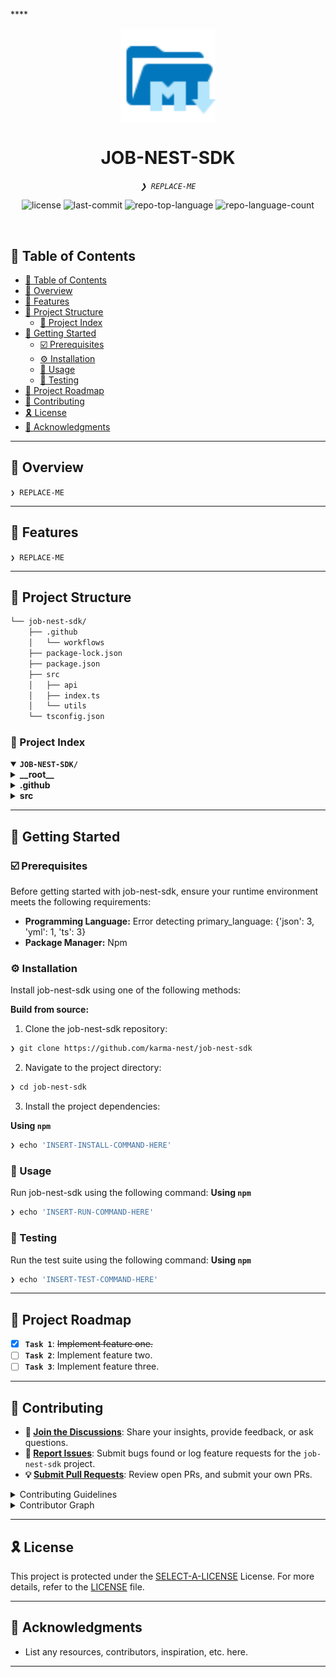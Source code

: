 ****<p align="center">
    <img src="https://raw.githubusercontent.com/PKief/vscode-material-icon-theme/ec559a9f6bfd399b82bb44393651661b08aaf7ba/icons/folder-markdown-open.svg" align="center" width="30%">
</p>
<p align="center"><h1 align="center">JOB-NEST-SDK</h1></p>
<p align="center">
 <em><code>❯ REPLACE-ME</code></em>
</p>
<p align="center">
 <img src="https://img.shields.io/github/license/karma-nest/job-nest-sdk?style=default&logo=opensourceinitiative&logoColor=white&color=0080ff" alt="license">
 <img src="https://img.shields.io/github/last-commit/karma-nest/job-nest-sdk?style=default&logo=git&logoColor=white&color=0080ff" alt="last-commit">
 <img src="https://img.shields.io/github/languages/top/karma-nest/job-nest-sdk?style=default&color=0080ff" alt="repo-top-language">
 <img src="https://img.shields.io/github/languages/count/karma-nest/job-nest-sdk?style=default&color=0080ff" alt="repo-language-count">
</p>
<p align="center"><!-- default option, no dependency badges. -->
</p>
<p align="center">
 <!-- default option, no dependency badges. -->
</p>
<br>

## 🔗 Table of Contents

- [🔗 Table of Contents](#-table-of-contents)
- [📍 Overview](#-overview)
- [👾 Features](#-features)
- [📁 Project Structure](#-project-structure)
  - [📂 Project Index](#-project-index)
- [🚀 Getting Started](#-getting-started)
  - [☑️ Prerequisites](#️-prerequisites)
  - [⚙️ Installation](#️-installation)
  - [🤖 Usage](#-usage)
  - [🧪 Testing](#-testing)
- [📌 Project Roadmap](#-project-roadmap)
- [🔰 Contributing](#-contributing)
- [🎗 License](#-license)
- [🙌 Acknowledgments](#-acknowledgments)

---

## 📍 Overview

<code>❯ REPLACE-ME</code>

---

## 👾 Features

<code>❯ REPLACE-ME</code>

---

## 📁 Project Structure

```sh
└── job-nest-sdk/
    ├── .github
    │   └── workflows
    ├── package-lock.json
    ├── package.json
    ├── src
    │   ├── api
    │   ├── index.ts
    │   └── utils
    └── tsconfig.json
```

### 📂 Project Index

<details open>
 <summary><b><code>JOB-NEST-SDK/</code></b></summary>
 <details> <!-- __root__ Submodule -->
  <summary><b>__root__</b></summary>
  <blockquote>
   <table>
   <tr>
    <td><b><a href='https://github.com/karma-nest/job-nest-sdk/blob/master/package-lock.json'>package-lock.json</a></b></td>
    <td><code>❯ REPLACE-ME</code></td>
   </tr>
   <tr>
    <td><b><a href='https://github.com/karma-nest/job-nest-sdk/blob/master/tsconfig.json'>tsconfig.json</a></b></td>
    <td><code>❯ REPLACE-ME</code></td>
   </tr>
   <tr>
    <td><b><a href='https://github.com/karma-nest/job-nest-sdk/blob/master/package.json'>package.json</a></b></td>
    <td><code>❯ REPLACE-ME</code></td>
   </tr>
   </table>
  </blockquote>
 </details>
 <details> <!-- .github Submodule -->
  <summary><b>.github</b></summary>
  <blockquote>
   <details>
    <summary><b>workflows</b></summary>
    <blockquote>
     <table>
     <tr>
      <td><b><a href='https://github.com/karma-nest/job-nest-sdk/blob/master/.github/workflows/codeql.yml'>codeql.yml</a></b></td>
      <td><code>❯ REPLACE-ME</code></td>
     </tr>
     </table>
    </blockquote>
   </details>
  </blockquote>
 </details>
 <details> <!-- src Submodule -->
  <summary><b>src</b></summary>
  <blockquote>
   <table>
   <tr>
    <td><b><a href='https://github.com/karma-nest/job-nest-sdk/blob/master/src/index.ts'>index.ts</a></b></td>
    <td><code>❯ REPLACE-ME</code></td>
   </tr>
   </table>
   <details>
    <summary><b>utils</b></summary>
    <blockquote>
     <table>
     <tr>
      <td><b><a href='https://github.com/karma-nest/job-nest-sdk/blob/master/src/utils/httpClient.ts'>httpClient.ts</a></b></td>
      <td><code>❯ REPLACE-ME</code></td>
     </tr>
     </table>
    </blockquote>
   </details>
   <details>
    <summary><b>api</b></summary>
    <blockquote>
     <table>
     <tr>
      <td><b><a href='https://github.com/karma-nest/job-nest-sdk/blob/master/src/api/index.ts'>index.ts</a></b></td>
      <td><code>❯ REPLACE-ME</code></td>
     </tr>
     </table>
    </blockquote>
   </details>
  </blockquote>
 </details>
</details>

---

## 🚀 Getting Started

### ☑️ Prerequisites

Before getting started with job-nest-sdk, ensure your runtime environment meets the following requirements:

- **Programming Language:** Error detecting primary_language: {'json': 3, 'yml': 1, 'ts': 3}
- **Package Manager:** Npm

### ⚙️ Installation

Install job-nest-sdk using one of the following methods:

**Build from source:**

1. Clone the job-nest-sdk repository:

```sh
❯ git clone https://github.com/karma-nest/job-nest-sdk
```

2. Navigate to the project directory:

```sh
❯ cd job-nest-sdk
```

3. Install the project dependencies:

**Using `npm`** &nbsp; [<img align="center" src="" />]()

```sh
❯ echo 'INSERT-INSTALL-COMMAND-HERE'
```

### 🤖 Usage

Run job-nest-sdk using the following command:
**Using `npm`** &nbsp; [<img align="center" src="" />]()

```sh
❯ echo 'INSERT-RUN-COMMAND-HERE'
```

### 🧪 Testing

Run the test suite using the following command:
**Using `npm`** &nbsp; [<img align="center" src="" />]()

```sh
❯ echo 'INSERT-TEST-COMMAND-HERE'
```

---

## 📌 Project Roadmap

- [X] **`Task 1`**: <strike>Implement feature one.</strike>
- [ ] **`Task 2`**: Implement feature two.
- [ ] **`Task 3`**: Implement feature three.

---

## 🔰 Contributing

- **💬 [Join the Discussions](https://github.com/karma-nest/job-nest-sdk/discussions)**: Share your insights, provide feedback, or ask questions.
- **🐛 [Report Issues](https://github.com/karma-nest/job-nest-sdk/issues)**: Submit bugs found or log feature requests for the `job-nest-sdk` project.
- **💡 [Submit Pull Requests](https://github.com/karma-nest/job-nest-sdk/blob/main/CONTRIBUTING.md)**: Review open PRs, and submit your own PRs.

<details closed>
<summary>Contributing Guidelines</summary>

1. **Fork the Repository**: Start by forking the project repository to your github account.
2. **Clone Locally**: Clone the forked repository to your local machine using a git client.

   ```sh
   git clone https://github.com/karma-nest/job-nest-sdk
   ```

3. **Create a New Branch**: Always work on a new branch, giving it a descriptive name.

   ```sh
   git checkout -b new-feature-x
   ```

4. **Make Your Changes**: Develop and test your changes locally.
5. **Commit Your Changes**: Commit with a clear message describing your updates.

   ```sh
   git commit -m 'Implemented new feature x.'
   ```

6. **Push to github**: Push the changes to your forked repository.

   ```sh
   git push origin new-feature-x
   ```

7. **Submit a Pull Request**: Create a PR against the original project repository. Clearly describe the changes and their motivations.
8. **Review**: Once your PR is reviewed and approved, it will be merged into the main branch. Congratulations on your contribution!

</details>

<details closed>
<summary>Contributor Graph</summary>
<br>
<p align="left">
   <a href="https://github.com{/karma-nest/job-nest-sdk/}graphs/contributors">
      <img src="https://contrib.rocks/image?repo=karma-nest/job-nest-sdk">
   </a>
</p>
</details>

---

## 🎗 License

This project is protected under the [SELECT-A-LICENSE](https://choosealicense.com/licenses) License. For more details, refer to the [LICENSE](https://choosealicense.com/licenses/) file.

---

## 🙌 Acknowledgments

- List any resources, contributors, inspiration, etc. here.

---
